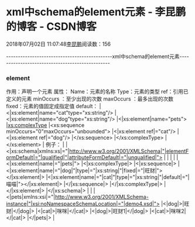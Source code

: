 
# xml中schema的element元素 - 李昆鹏的博客 - CSDN博客


2018年07月02日 11:07:48[李昆鹏](https://me.csdn.net/weixin_41547486)阅读数：156


---------------------------------------------xml中schema的element元素------------------------------------------------
### element
作用：声明一个元素
属性：
Name：元素的名称
Type：元素的类型
ref：引用已定义的元素
minOccurs ：至少出现的次数
maxOccurs ：最多出现的次数
fixed：元素的值固定成指定值
default：
|<|xs:element|name="cat"type="xs:string"/>
|<|xs:element|name="dog"type="xs:string"/>
|<|xs:element|name="pets">
|<xs:complexType>
|<xs:sequence  minOccurs="0"maxOccurs="unbounded">
|<|xs:element ref|="cat"/>
|<|xs:element ref|="dog"/>
|</xs:sequence>
|</xs:complexType>
|</xs:element>
|
例子：
|<?xml version="1.0"  encoding="UTF-8"?>
|<|xs:schema|xmlns:xs|="|http://www.w3.org/2001/XMLSchema|"|elementFormDefault|="|qualified|"|attributeFormDefault|="|unqualified|">
|<!--|内部创建子元素
|<xs:element  name="pets">
|<xs:complexType>
|<xs:sequence>
|<xs:element  name="dog" type="xs:string"></xs:element>
|<xs:element  name="cat" type="xs:string"></xs:element>
|</xs:sequence>
|</xs:complexType>
|</xs:element>
|-->
|<!--|外部引用子元素
|<xs:element  name="dog" type="xs:string"></xs:element>
|<xs:element  name="cat" type="xs:string"></xs:element>
|<xs:element  name="pets">
|<xs:complexType>
|<xs:sequence>
|<xs:element  ref="dog"></xs:element>
|<xs:element  ref="cat"></xs:element>
|</xs:sequence>
|</xs:complexType>
|</xs:element>
|-->
|<!--|设置子元素出现的次数，sequence|中的元素必须要成对出现，
|minOccurs|表示最小出现的次数，maxOccurs|表示最多出现的次数
|<xs:element  name="pets">
|<xs:complexType>
|<xs:sequence  minOccurs="1" maxOccurs="unbounded">
|<xs:element  name="dog" type="xs:string"></xs:element>
|<xs:element  name="cat" type="xs:string"></xs:element>
|</xs:sequence>
|</xs:complexType>
|</xs:element>
|-->
|<!--|fixed|给元素指定的值不能改变，default|给元素默认的值，可以改变|-->
|<|xs:element|name|="|pets|">
|<|xs:complexType|>
|<|xs:sequence|>
|<|xs:element|name|="|dog|"|type|="|xs:string|"|fixed|="|旺财|"></|xs:element|>
|<|xs:element|name|="|cat|"|type|="|xs:string|"|default|="|喵喵|"></|xs:element|>
|</|xs:sequence|>
|</|xs:complexType|>
|</|xs:element|>
|</|xs:schema|>
|
|<?xml version="1.0"  encoding="UTF-8"?>
|<|pets|xmlns:xsi|="|http://www.w3.org/2001/XMLSchema-instance|"|xsi:noNamespaceSchemaLocation|="|demo4.xsd|">
|<|dog|>|旺财|</|dog|>
|<|cat|>|咪咪|</|cat|>
|<|dog|>|旺财1|</|dog|>
|<|cat|>|咪咪2|</|cat|>
|</|pets|>
|


